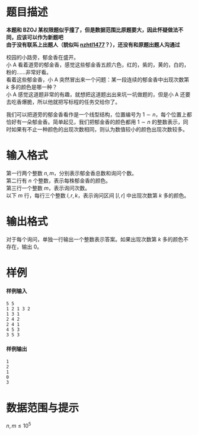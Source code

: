 
# 题目描述

**本题和 BZOJ 某权限题似乎撞了，但是数据范围比原题要大，因此怀疑做法不同，应该可以作为新题吧**  
**由于没有联系上出题人（貌似叫 [nzhtl1477](/user/158)？），还没有和原题出题人沟通过**

校园的小路旁，郁金香在盛开。  
小 A 看着道旁的郁金香，感觉这些郁金香五颜六色，红的，紫的，黄的，白的，粉的……非常好看。  
看着这些郁金香，小 A 突然冒出来一个问题：某一段连续的郁金香中出现次数第 $k$ 多的颜色是哪一种？  
小 A 感觉这道题非常的有趣，就想把这道题出出来坑一坑做题的，但是小 A 还要去吃香爆脆，所以他就把写标程的任务交给你了。

我们可以把道旁的郁金香看作是一个线型结构，位置编号为 $1 \sim n$，每个位置上都恰好有一朵郁金香。简单起见，我们把郁金香的颜色都用 $1 \sim n$ 的整数表示，同时如果有不止一种颜色的出现次数相同，则认为数值较小的颜色出现次数较多。  

# 输入格式

第一行两个整数 $n,m$，分别表示郁金香总数和询问个数。  
第二行有 $n$ 个整数，表示每株郁金香的颜色。  
第三行一个整数 $m$，表示询问次数。  
以下 $m$ 行，每行三个整数 $l,r,k$，表示询问区间 $[l,r]$ 中出现次数第 $k$ 多的颜色。

# 输出格式

对于每个询问，单独一行输出一个整数表示答案。如果出现次数第 $k$ 多的颜色不存在，输出 $0$。

# 样例

#### 样例输入

```plain
5 5
1 2 1 3 2
1 3 1
2 4 2
2 4 1
4 5 3
3 5 3
```

#### 样例输出

```plain
1
2
1
0
3
```

# 数据范围与提示

$n,m\leqslant 10^5$

